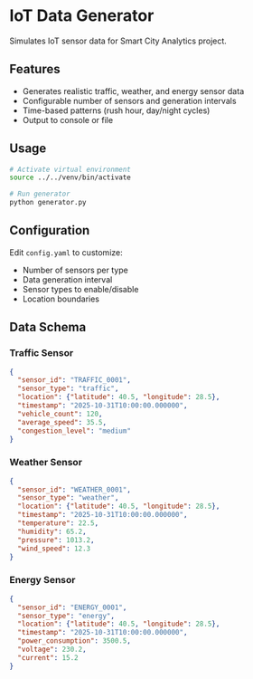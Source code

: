 # IoT Data Generator

Simulates IoT sensor data for Smart City Analytics project.

## Features

- Generates realistic traffic, weather, and energy sensor data
- Configurable number of sensors and generation intervals
- Time-based patterns (rush hour, day/night cycles)
- Output to console or file

## Usage
```bash
# Activate virtual environment
source ../../venv/bin/activate

# Run generator
python generator.py
```

## Configuration

Edit `config.yaml` to customize:
- Number of sensors per type
- Data generation interval
- Sensor types to enable/disable
- Location boundaries

## Data Schema

### Traffic Sensor
```json
{
  "sensor_id": "TRAFFIC_0001",
  "sensor_type": "traffic",
  "location": {"latitude": 40.5, "longitude": 28.5},
  "timestamp": "2025-10-31T10:00:00.000000",
  "vehicle_count": 120,
  "average_speed": 35.5,
  "congestion_level": "medium"
}
```

### Weather Sensor
```json
{
  "sensor_id": "WEATHER_0001",
  "sensor_type": "weather",
  "location": {"latitude": 40.5, "longitude": 28.5},
  "timestamp": "2025-10-31T10:00:00.000000",
  "temperature": 22.5,
  "humidity": 65.2,
  "pressure": 1013.2,
  "wind_speed": 12.3
}
```

### Energy Sensor
```json
{
  "sensor_id": "ENERGY_0001",
  "sensor_type": "energy",
  "location": {"latitude": 40.5, "longitude": 28.5},
  "timestamp": "2025-10-31T10:00:00.000000",
  "power_consumption": 3500.5,
  "voltage": 230.2,
  "current": 15.2
}
```
